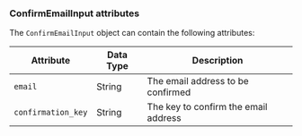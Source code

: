 ### ConfirmEmailInput attributes

The `ConfirmEmailInput` object can contain the following attributes:

Attribute |  Data Type | Description
--- | --- | ---
`email` | String | The email address to be confirmed
`confirmation_key` | String | The key to confirm the email address
